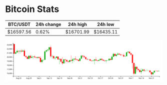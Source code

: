 # Bitcoin Stats

BTC/USDT|24h change|24h high|24h low|
|---|---|---|---|
|$16597.56|0.62%|$16701.99|$16435.11|

<img src="./chart.svg">
